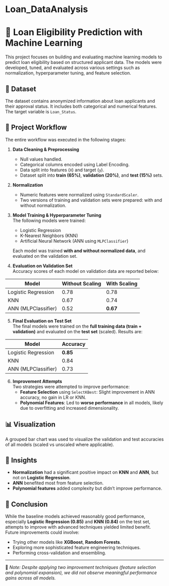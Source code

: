 # Loan_DataAnalysis
# 🧠 Loan Eligibility Prediction with Machine Learning

This project focuses on building and evaluating machine learning models to predict loan eligibility based on structured applicant data. The models were developed, tuned, and evaluated across various settings such as normalization, hyperparameter tuning, and feature selection.

## 📁 Dataset

The dataset contains anonymized information about loan applicants and their approval status. It includes both categorical and numerical features. The target variable is `Loan_Status`.

## 🔧 Project Workflow

The entire workflow was executed in the following stages:

1. **Data Cleaning & Preprocessing**  
   - Null values handled.
   - Categorical columns encoded using Label Encoding.
   - Data split into features (`X`) and target (`y`).
   - Dataset split into **train (65%)**, **validation (20%)**, and **test (15%)** sets.

2. **Normalization**  
   - Numeric features were normalized using `StandardScaler`.
   - Two versions of training and validation sets were prepared: with and without normalization.

3. **Model Training & Hyperparameter Tuning**  
   The following models were trained:
   - Logistic Regression
   - K-Nearest Neighbors (KNN)
   - Artificial Neural Network (ANN using `MLPClassifier`)

   Each model was trained **with and without normalized data**, and evaluated on the validation set.

4. **Evaluation on Validation Set**  
   Accuracy scores of each model on validation data are reported below:

| Model                 | Without Scaling | With Scaling |
|----------------------|------------------|--------------|
| Logistic Regression  | 0.78             | 0.78         |
| KNN                  | 0.67             | 0.74         |
| ANN (MLPClassifier)  | 0.52             | **0.67**     |

5. **Final Evaluation on Test Set**  
   The final models were trained on the **full training data (train + validation)** and evaluated on the **test set** (scaled). Results are:

| Model                 | Accuracy |
|----------------------|----------|
| Logistic Regression  | **0.85** |
| KNN                  | 0.84     |
| ANN (MLPClassifier)  | 0.73     |

6. **Improvement Attempts**  
   Two strategies were attempted to improve performance:
   - **Feature Selection** using `SelectKBest`: Slight improvement in ANN accuracy, no gain in LR or KNN.
   - **Polynomial Features**: Led to **worse performance** in all models, likely due to overfitting and increased dimensionality.

## 📊 Visualization

A grouped bar chart was used to visualize the validation and test accuracies of all models (scaled vs unscaled where applicable).

## 🧠 Insights

- **Normalization** had a significant positive impact on **KNN** and **ANN**, but not on **Logistic Regression**.
- **ANN** benefited most from feature selection.
- **Polynomial features** added complexity but didn’t improve performance.

## 📝 Conclusion

While the baseline models achieved reasonably good performance, especially **Logistic Regression (0.85)** and **KNN (0.84)** on the test set, attempts to improve with advanced techniques yielded limited benefit. Future improvements could involve:
- Trying other models like **XGBoost**, **Random Forests**.
- Exploring more sophisticated feature engineering techniques.
- Performing cross-validation and ensembling.

---

📌 *Note: Despite applying two improvement techniques (feature selection and polynomial expansion), we did not observe meaningful performance gains across all models.*